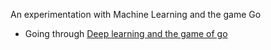 An experimentation with Machine Learning and the game Go

* Going through [Deep learning and the game of go](https://www.manning.com/books/deep-learning-and-the-game-of-go)